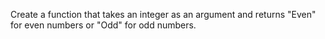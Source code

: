 <div class="markdown prose max-w-none" id="description"><p>Create a function that takes an integer as an argument and returns "Even" for even numbers or "Odd" for odd numbers.</p>
</div>